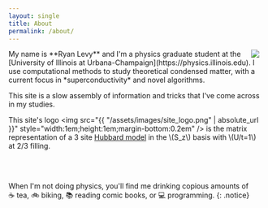 ```yaml
---
layout: single
title: About
permalink: /about/
---
```

<img align="right" src="https://github.com/ryanlevy.png" style="margin: 0px 10px" />
My name is **Ryan Levy** and I'm a physics graduate student at the [University of Illinois at Urbana-Champaign](https://physics.illinois.edu). I use computational methods to study theoretical condensed matter, with a current focus in *superconductivity* and novel algorithms.

This site is a slow assembly of information and tricks that I've come across in my studies. 

This site's logo <img src="{{ "/assets/images/site_logo.png" | absolute_url }}" style="width:1em;height:1em;margin-bottom:0.2em" /> 
is the matrix representation of a 3 site [Hubbard model](https://en.wikipedia.org/wiki/Hubbard_model) in the \\(S_z\\) basis with \\(U/t=1\\) at 2/3 filling.
  
<br />
<br />

When I'm not doing physics, you'll find me drinking copious amounts of ☕&nbsp;tea, 🚲&nbsp;biking, 📚&nbsp;reading comic books, or 💻&nbsp;programming.
{: .notice}
